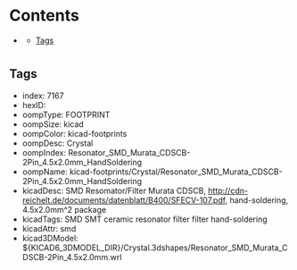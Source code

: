 



Contents
========

* [](#)
	* [Tags](#tags)

# 

## Tags

- index: 7167
- hexID: 
- oompType: FOOTPRINT
- oompSize: kicad
- oompColor: kicad-footprints
- oompDesc: Crystal
- oompIndex: Resonator_SMD_Murata_CDSCB-2Pin_4.5x2.0mm_HandSoldering
- oompName: kicad-footprints/Crystal/Resonator_SMD_Murata_CDSCB-2Pin_4.5x2.0mm_HandSoldering
- kicadDesc: SMD Resomator/Filter Murata CDSCB, http://cdn-reichelt.de/documents/datenblatt/B400/SFECV-107.pdf, hand-soldering, 4.5x2.0mm^2 package
- kicadTags: SMD SMT ceramic resonator filter filter hand-soldering
- kicadAttr: smd
- kicad3DModel: ${KICAD6_3DMODEL_DIR}/Crystal.3dshapes/Resonator_SMD_Murata_CDSCB-2Pin_4.5x2.0mm.wrl
